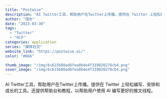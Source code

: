```yaml
---
title: "Postwise"
description: "AI Twitter工具，帮助用户在Twitter上传播。提供在 Twitter 上轻松编写、安排和成长的工具。还提供帮"
author: "瑞东"
date: "2023-03-30"
tags:
  - "Twitter"
  - "帖子"
categories: application
series: "媒体社交"
website_link: "https://postwise.ai/"
color: "#666"

thumb_image: "/img/6c615b80ad6fea0b4e4f319020278cb4.png"
cover_image: "/img/6c615b80ad6fea0b4e4f319020278cb4.png"
---
```


AI Twitter工具，帮助用户在Twitter上传播。提供在 Twitter 上轻松编写、安排和成长的工具。还提供帮助台和教程，以帮助用户使用 AI 编写更好的推文线程。